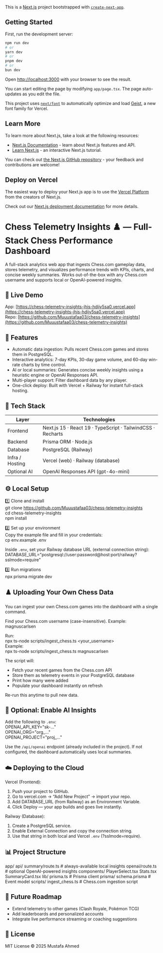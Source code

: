 This is a [Next.js](https://nextjs.org) project bootstrapped with [`create-next-app`](https://nextjs.org/docs/app/api-reference/cli/create-next-app).

## Getting Started

First, run the development server:

```bash
npm run dev
# or
yarn dev
# or
pnpm dev
# or
bun dev
```

Open [http://localhost:3000](http://localhost:3000) with your browser to see the result.

You can start editing the page by modifying `app/page.tsx`. The page auto-updates as you edit the file.

This project uses [`next/font`](https://nextjs.org/docs/app/building-your-application/optimizing/fonts) to automatically optimize and load [Geist](https://vercel.com/font), a new font family for Vercel.

## Learn More

To learn more about Next.js, take a look at the following resources:

- [Next.js Documentation](https://nextjs.org/docs) - learn about Next.js features and API.
- [Learn Next.js](https://nextjs.org/learn) - an interactive Next.js tutorial.

You can check out [the Next.js GitHub repository](https://github.com/vercel/next.js) - your feedback and contributions are welcome!

## Deploy on Vercel

The easiest way to deploy your Next.js app is to use the [Vercel Platform](https://vercel.com/new?utm_medium=default-template&filter=next.js&utm_source=create-next-app&utm_campaign=create-next-app-readme) from the creators of Next.js.

Check out our [Next.js deployment documentation](https://nextjs.org/docs/app/building-your-application/deploying) for more details.

# Chess Telemetry Insights ♟️ — Full-Stack Chess Performance Dashboard

A full-stack analytics web app that ingests Chess.com gameplay data, stores telemetry, and visualizes performance trends with KPIs, charts, and concise weekly summaries. Works out-of-the-box with any Chess.com username and supports local or OpenAI-powered insights.

## 🚀 Live Demo
App: [https://chess-telemetry-insights-jhis-hdijy5sa0.vercel.app](https://chess-telemetry-insights-jhis-hdijy5sa0.vercel.app)  
Repo: [https://github.com/Muuustafaa03/chess-telemetry-insights](https://github.com/Muuustafaa03/chess-telemetry-insights)

## 🧠 Features
- Automatic data ingestion: Pulls recent Chess.com games and stores them in PostgreSQL.  
- Interactive analytics: 7-day KPIs, 30-day game volume, and 60-day win-rate charts by time control.  
- AI or local summaries: Generates concise weekly insights using a heuristic engine or OpenAI Responses API.  
- Multi-player support: Filter dashboard data by any player.  
- One-click deploy: Built with Vercel + Railway for instant full-stack hosting.

## 🧱 Tech Stack
Layer | Technologies  
------|---------------  
Frontend | Next.js 15 · React 19 · TypeScript · TailwindCSS · Recharts  
Backend | Prisma ORM · Node.js  
Database | PostgreSQL (Railway)  
Infra / Hosting | Vercel (web) · Railway (database)  
Optional AI | OpenAI Responses API (gpt-4o-mini)

## ⚙️ Local Setup
1️⃣ Clone and install  
git clone https://github.com/Muuustafaa03/chess-telemetry-insights  
cd chess-telemetry-insights  
npm install  

2️⃣ Set up your environment  
Copy the example file and fill in your credentials:  
cp env.example .env  

Inside `.env`, set your Railway database URL (external connection string):  
DATABASE_URL="postgresql://user:password@host:port/railway?sslmode=require"  

3️⃣ Run migrations  
npx prisma migrate dev  

## ♟️ Uploading Your Own Chess Data
You can ingest your own Chess.com games into the dashboard with a single command.  

Find your Chess.com username (case-insensitive). Example: magnuscarlsen  

Run:  
npx ts-node scripts/ingest_chess.ts <your_username>  
Example:  
npx ts-node scripts/ingest_chess.ts magnuscarlsen  

The script will:  
- Fetch your recent games from the Chess.com API  
- Store them as telemetry events in your PostgreSQL database  
- Print how many were added  
- Populate your dashboard instantly on refresh  

Re-run this anytime to pull new data.

## 🔌 Optional: Enable AI Insights
Add the following to `.env`:  
OPENAI_API_KEY="sk-..."  
OPENAI_ORG="org_..."  
OPENAI_PROJECT="proj_..."  

Use the `/api/openai` endpoint (already included in the project). If not configured, the dashboard automatically uses local summaries.

## ☁️ Deploying to the Cloud
Vercel (Frontend):  
1. Push your project to GitHub.  
2. Go to vercel.com → “Add New Project” → import your repo.  
3. Add DATABASE_URL (from Railway) as an Environment Variable.  
4. Click Deploy — your app builds and goes live instantly.  

Railway (Database):  
1. Create a PostgreSQL service.  
2. Enable External Connection and copy the connection string.  
3. Use that string in both local and Vercel `.env` (?sslmode=require).  

## 📊 Project Structure
app/
api/
summary/route.ts # always-available local insights
openai/route.ts # optional OpenAI-powered insights
components/
PlayerSelect.tsx
Stats.tsx
SummaryCard.tsx
lib/
prisma.ts # Prisma client
prisma/
schema.prisma # Event model
scripts/
ingest_chess.ts # Chess.com ingestion script


## 🧭 Future Roadmap
- Extend telemetry to other games (Clash Royale, Pokémon TCG)  
- Add leaderboards and personalized accounts  
- Integrate live performance streaming or coaching suggestions  

## 📝 License
MIT License © 2025 Mustafa Ahmed







